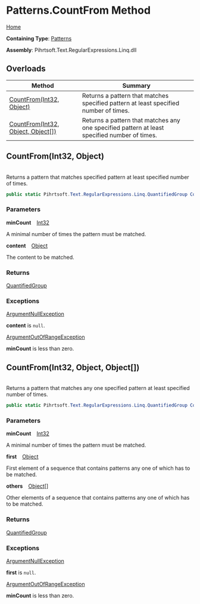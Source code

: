 # Patterns\.CountFrom Method

[Home](../../../../../../README.md)

**Containing Type**: [Patterns](../README.md)

**Assembly**: Pihrtsoft\.Text\.RegularExpressions\.Linq\.dll

## Overloads

| Method | Summary |
| ------ | ------- |
| [CountFrom(Int32, Object)](#Pihrtsoft_Text_RegularExpressions_Linq_Patterns_CountFrom_System_Int32_System_Object_) | Returns a pattern that matches specified pattern at least specified number of times\. |
| [CountFrom(Int32, Object, Object\[\])](#Pihrtsoft_Text_RegularExpressions_Linq_Patterns_CountFrom_System_Int32_System_Object_System_Object___) | Returns a pattern that matches any one specified pattern at least specified number of times\. |

## CountFrom\(Int32, Object\) <a id="Pihrtsoft_Text_RegularExpressions_Linq_Patterns_CountFrom_System_Int32_System_Object_"></a>

\
Returns a pattern that matches specified pattern at least specified number of times\.

```csharp
public static Pihrtsoft.Text.RegularExpressions.Linq.QuantifiedGroup CountFrom(int minCount, object content)
```

### Parameters

**minCount** &ensp; [Int32](https://docs.microsoft.com/en-us/dotnet/api/system.int32)

A minimal number of times the pattern must be matched\.

**content** &ensp; [Object](https://docs.microsoft.com/en-us/dotnet/api/system.object)

The content to be matched\.

### Returns

[QuantifiedGroup](../../QuantifiedGroup/README.md)

### Exceptions

[ArgumentNullException](https://docs.microsoft.com/en-us/dotnet/api/system.argumentnullexception)

**content** is `null`\.

[ArgumentOutOfRangeException](https://docs.microsoft.com/en-us/dotnet/api/system.argumentoutofrangeexception)

**minCount** is less than zero\.

## CountFrom\(Int32, Object, Object\[\]\) <a id="Pihrtsoft_Text_RegularExpressions_Linq_Patterns_CountFrom_System_Int32_System_Object_System_Object___"></a>

\
Returns a pattern that matches any one specified pattern at least specified number of times\.

```csharp
public static Pihrtsoft.Text.RegularExpressions.Linq.QuantifiedGroup CountFrom(int minCount, object first, params object[] others)
```

### Parameters

**minCount** &ensp; [Int32](https://docs.microsoft.com/en-us/dotnet/api/system.int32)

A minimal number of times the pattern must be matched\.

**first** &ensp; [Object](https://docs.microsoft.com/en-us/dotnet/api/system.object)

First element of a sequence that contains patterns any one of which has to be matched\.

**others** &ensp; [Object](https://docs.microsoft.com/en-us/dotnet/api/system.object)\[\]

Other elements of a sequence that contains patterns any one of which has to be matched\.

### Returns

[QuantifiedGroup](../../QuantifiedGroup/README.md)

### Exceptions

[ArgumentNullException](https://docs.microsoft.com/en-us/dotnet/api/system.argumentnullexception)

**first** is `null`\.

[ArgumentOutOfRangeException](https://docs.microsoft.com/en-us/dotnet/api/system.argumentoutofrangeexception)

**minCount** is less than zero\.

